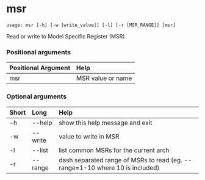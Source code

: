 <!-- THIS PART OF THIS FILE IS AUTOGENERATED. DO NOT MODIFY IT. See scripts/generate-docs.sh -->
# msr

```text
usage: msr [-h] [-w [write_value]] [-l] [-r [MSR_RANGE]] [msr]

```

Read or write to Model Specific Register (MSR)
### Positional arguments

|Positional Argument|Help|
| :--- | :--- |
|msr|MSR value or name|

### Optional arguments

|Short|Long|Help|
| :--- | :--- | :--- |
|-h|--help|show this help message and exit|
|-w|--write|value to write in MSR|
|-l|--list|list common MSRs for the current arch|
|-r|--range|dash separated range of MSRs to read (eg. --range=1-10 where 10 is included)|

<!-- END OF AUTOGENERATED PART. Do not modify this line or the line below, they mark the end of the auto-generated part of the file. If you want to extend the documentation in a way which cannot easily be done by adding to the command help description, write below the following line. -->
<!-- ------------\>8---- ----\>8---- ----\>8------------ -->
